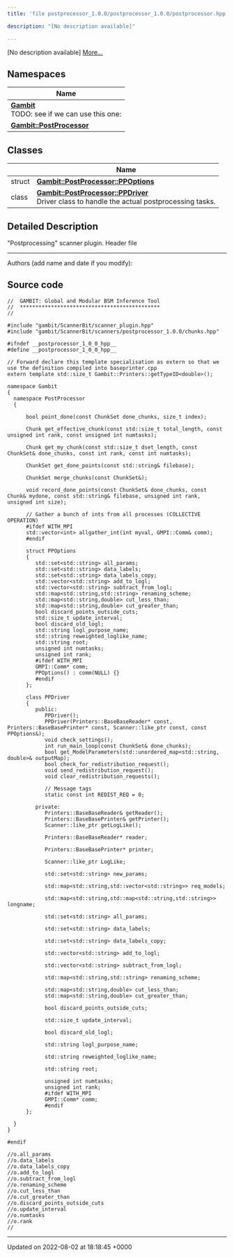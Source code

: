 ```yaml
---
title: 'file postprocessor_1.0.0/postprocessor_1.0.0/postprocessor.hpp'

description: "[No description available]"

---
```







[No description available] [More...](#detailed-description)

## Namespaces

| Name           |
| -------------- |
| **[Gambit](/documentation/code/darkbit_development/namespaces/namespacegambit/)** <br>TODO: see if we can use this one:  |
| **[Gambit::PostProcessor](/documentation/code/darkbit_development/namespaces/namespacegambit_1_1postprocessor/)**  |

## Classes

|                | Name           |
| -------------- | -------------- |
| struct | **[Gambit::PostProcessor::PPOptions](/documentation/code/darkbit_development/classes/structgambit_1_1postprocessor_1_1ppoptions/)**  |
| class | **[Gambit::PostProcessor::PPDriver](/documentation/code/darkbit_development/classes/classgambit_1_1postprocessor_1_1ppdriver/)** <br>Driver class to handle the actual postprocessing tasks.  |

## Detailed Description


"Postprocessing" scanner plugin. Header file



------------------

Authors (add name and date if you modify): 




## Source code

```
//  GAMBIT: Global and Modular BSM Inference Tool
//  *********************************************
//

#include "gambit/ScannerBit/scanner_plugin.hpp"
#include "gambit/ScannerBit/scanners/postprocessor_1.0.0/chunks.hpp"

#ifndef __postprocessor_1_0_0_hpp__
#define __postprocessor_1_0_0_hpp__

// Forward declare this template specialisation as extern so that we use the definition compiled into baseprinter.cpp
extern template std::size_t Gambit::Printers::getTypeID<double>();

namespace Gambit
{
  namespace PostProcessor
  {

      bool point_done(const ChunkSet done_chunks, size_t index);
      
      Chunk get_effective_chunk(const std::size_t total_length, const unsigned int rank, const unsigned int numtasks);
      
      Chunk get_my_chunk(const std::size_t dset_length, const ChunkSet& done_chunks, const int rank, const int numtasks);
      
      ChunkSet get_done_points(const std::string& filebase);
     
      ChunkSet merge_chunks(const ChunkSet&);
 
      void record_done_points(const ChunkSet& done_chunks, const Chunk& mydone, const std::string& filebase, unsigned int rank, unsigned int size);

      // Gather a bunch of ints from all processes (COLLECTIVE OPERATION)
      #ifdef WITH_MPI
      std::vector<int> allgather_int(int myval, GMPI::Comm& comm);
      #endif

      struct PPOptions
      {
         std::set<std::string> all_params;
         std::set<std::string> data_labels;
         std::set<std::string> data_labels_copy;
         std::vector<std::string> add_to_logl;
         std::vector<std::string> subtract_from_logl;
         std::map<std::string,std::string> renaming_scheme;
         std::map<std::string,double> cut_less_than;
         std::map<std::string,double> cut_greater_than;
         bool discard_points_outside_cuts;
         std::size_t update_interval;
         bool discard_old_logl;
         std::string logl_purpose_name;
         std::string reweighted_loglike_name;
         std::string root;
         unsigned int numtasks;
         unsigned int rank;
         #ifdef WITH_MPI
         GMPI::Comm* comm;
         PPOptions() : comm(NULL) {}
         #endif
      };
 
      class PPDriver
      {
         public:
            PPDriver();
            PPDriver(Printers::BaseBaseReader* const, Printers::BaseBasePrinter* const, Scanner::like_ptr const, const PPOptions&);
            void check_settings();
            int run_main_loop(const ChunkSet& done_chunks);
            bool get_ModelParameters(std::unordered_map<std::string, double>& outputMap);
            bool check_for_redistribution_request();
            void send_redistribution_request();
            void clear_redistribution_requests();

            // Message tags
            static const int REDIST_REQ = 0;

         private:
            Printers::BaseBaseReader& getReader();
            Printers::BaseBasePrinter& getPrinter();
            Scanner::like_ptr getLogLike();

            Printers::BaseBaseReader* reader;

            Printers::BaseBasePrinter* printer;

            Scanner::like_ptr LogLike;
            
            std::set<std::string> new_params;

            std::map<std::string,std::vector<std::string>> req_models;

            std::map<std::string,std::map<std::string,std::string>> longname;

            std::set<std::string> all_params;

            std::set<std::string> data_labels;

            std::set<std::string> data_labels_copy;

            std::vector<std::string> add_to_logl;

            std::vector<std::string> subtract_from_logl;

            std::map<std::string,std::string> renaming_scheme;

            std::map<std::string,double> cut_less_than;
            std::map<std::string,double> cut_greater_than;

            bool discard_points_outside_cuts;

            std::size_t update_interval;
       
            bool discard_old_logl;
 
            std::string logl_purpose_name;

            std::string reweighted_loglike_name;

            std::string root;

            unsigned int numtasks;
            unsigned int rank;
            #ifdef WITH_MPI
            GMPI::Comm* comm;
            #endif
      };

  }
}

#endif

//o.all_params
//o.data_labels
//o.data_labels_copy
//o.add_to_logl
//o.subtract_from_logl
//o.renaming_scheme
//o.cut_less_than
//o.cut_greater_than
//o.discard_points_outside_cuts
//o.update_interval
//o.numtasks
//o.rank
//
```


-------------------------------

Updated on 2022-08-02 at 18:18:45 +0000
